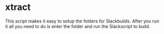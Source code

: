 # xtract

This script makes it easy to setup the folders for Slackbuilds.
After you run it all you need to do is enter the folder and run the Slackscript to build.

